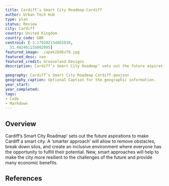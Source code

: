 ```yaml
---
title: Cardiff’s Smart City Roadmap-Cardiff
author: Urban Tech Hub
type: plan
status: Review
city: Cardiff
country: United Kingdom
country_code: GBR
centroid: [-3.179202154865038,
  51.482461155802895]
featured_image: ./apekIDd6sT0.jpg
featured_desc: nan
featured_credit: Grooveland Designs
description: Cardiff’s Smart City Roadmap’ sets out the future aspirations to make Cardiff a smart city. A ‘smarter approach’ will allow to remove obstacles, break down silos, and create an inclusive environment where everyone has the opportunity to fulfill their potential. New, smart approaches will help to make the city more resilient to the challenges of the future and provide many economic benefits.

geography: Cardiff’s Smart City Roadmap-Cardiff.geojson
geography_caption: Optional Caption for the geographic information.
year_start:
year_completed:
tags:
- Code
- Markdown
---
```


## Overview
Cardiff’s Smart City Roadmap’ sets out the future aspirations to make Cardiff a smart city. A ‘smarter approach’ will allow to remove obstacles, break down silos, and create an inclusive environment where everyone has the opportunity to fulfill their potential. New, smart approaches will help to make the city more resilient to the challenges of the future and provide many economic benefits.


## References

